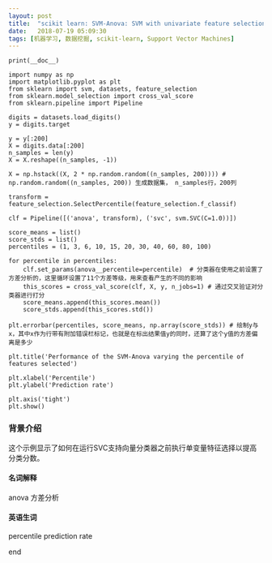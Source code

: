 ```yaml
---
layout: post
title:  "scikit learn: SVM-Anova: SVM with univariate feature selection"
date:   2018-07-19 05:09:30
tags: [机器学习, 数据挖掘, scikit-learn, Support Vector Machines]
---
```


    print(__doc__)

    import numpy as np
    import matplotlib.pyplot as plt
    from sklearn import svm, datasets, feature_selection
    from sklearn.model_selection import cross_val_score
    from sklearn.pipeline import Pipeline

    digits = datasets.load_digits()
    y = digits.target

    y = y[:200]
    X = digits.data[:200]
    n_samples = len(y)
    X = X.reshape((n_samples, -1))

    X = np.hstack((X, 2 * np.random.random((n_samples, 200)))) # np.random.random((n_samples, 200)) 生成数据集， n_samples行，200列

    transform = feature_selection.SelectPercentile(feature_selection.f_classif)

    clf = Pipeline([('anova', transform), ('svc', svm.SVC(C=1.0))])

    score_means = list()
    score_stds = list()
    percentiles = (1, 3, 6, 10, 15, 20, 30, 40, 60, 80, 100)

    for percentile in percentiles:
        clf.set_params(anova__percentile=percentile)  # 分类器在使用之前设置了方差分析的，这里循环设置了11个方差等级，用来查看产生的不同的影响
        this_scores = cross_val_score(clf, X, y, n_jobs=1) # 通过交叉验证对分类器进行打分
        score_means.append(this_scores.mean())
        score_stds.append(this_scores.std())

    plt.errorbar(percentiles, score_means, np.array(score_stds)) # 绘制y与x，其中x作为行带有附加错误栏标记，也就是在标出结果值y的同时，还算了这个y值的方差偏离是多少

    plt.title('Performance of the SVM-Anova varying the percentile of features selected')

    plt.xlabel('Percentile')
    plt.ylabel('Prediction rate')

    plt.axis('tight')
    plt.show()


### 背景介绍
这个示例显示了如何在运行SVC支持向量分类器之前执行单变量特征选择以提高分类分数。

#### 名词解释
anova 方差分析

#### 英语生词
percentile
prediction rate




end
